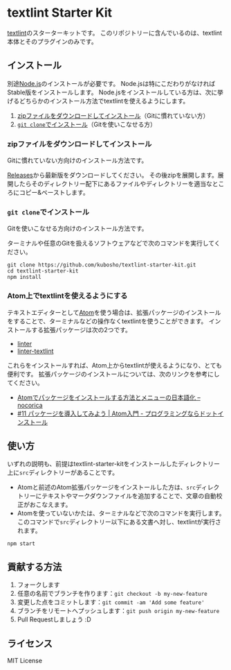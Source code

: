 # textlint Starter Kit

[textlint](https://github.com/textlint/textlint)のスターターキットです。
このリポジトリーに含んでいるのは、textlint本体とそのプラグインのみです。

## インストール

別途[Node.js](https://nodejs.org/en/)のインストールが必要です。
Node.jsは特にこだわりがなければStable版をインストールします。
Node.jsをインストールしている方は、次に挙げるどちらかのインストール方法でtextlintを使えるようにします。

1. <a href="#zipファイルをダウンロードしてインストール">zipファイルをダウンロードしてインストール</a>（Gitに慣れていない方）
2. <a href="#git-cloneでインストール">`git clone`でインストール</a>（Gitを使いこなせる方）

### zipファイルをダウンロードしてインストール

Gitに慣れていない方向けのインストール方法です。

[Releases](https://github.com/kubosho/textlint-starter-kit/releases)から最新版をダウンロードしてください。
その後zipを展開します。展開したらそのディレクトリー配下にあるファイルやディレクトリーを適当なところにコピー&ペーストします。

### `git clone`でインストール

Gitを使いこなせる方向けのインストール方法です。

ターミナルや任意のGitを扱えるソフトウェアなどで次のコマンドを実行してください。

```shell
git clone https://github.com/kubosho/textlint-starter-kit.git
cd textlint-starter-kit
npm install
```

### Atom上でtextlintを使えるようにする

テキストエディターとして[Atom](https://atom.io/)を使う場合は、拡張パッケージのインストールをすることで、ターミナルなどの操作なくtextlintを使うことができます。
インストールする拡張パッケージは次の2つです。

- [linter](https://atom.io/packages/linter)
- [linter-textlint](https://atom.io/packages/linter-textlint)

これらをインストールすれば、Atom上からtextlintが使えるようになり、とても便利です。
拡張パッケージのインストールについては、次のリンクを参考にしてください。

- [Atomでパッケージをインストールする方法とメニューの日本語化 – nocorica](http://blog.nocorica.jp/2015/03/atom-package-install/)
- [#11 パッケージを導入してみよう | Atom入門 - プログラミングならドットインストール](http://dotinstall.com/lessons/basic_atom/30510)

## 使い方

いずれの説明も、前提はtextlint-starter-kitをインストールしたディレクトリー上に`src`ディレクトリーがあることです。

- Atomと前述のAtom拡張パッケージをインストールした方は、`src`ディレクトリーにテキストやマークダウンファイルを追加することで、文章の自動校正がおこなえます。
- Atomを使っていないかたは、ターミナルなどで次のコマンドを実行します。このコマンドで`src`ディレクトリー以下にある文書へ対し、textlintが実行されます。

```shell
npm start
```

## 貢献する方法

1. フォークします
1. 任意の名前でブランチを作ります：`git checkout -b my-new-feature`
1. 変更した点をコミットします：`git commit -am 'Add some feature'`
1. ブランチをリモートへプッシュします：`git push origin my-new-feature`
1. Pull Requestしましょう :D

## ライセンス

MIT License
